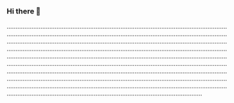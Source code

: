 ### Hi there 👋

..........................................................................................................................................................................................................................................................................................................................................................................................................................................................................................................................................................................................................................................................................................................................................................................................................................................................................................................................................................................................................................................................................................................................................................................................................................................................................